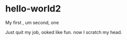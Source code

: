 # hello-world2
My first , um second, one

Just quit my job,  ooked like fun. now I scratch my head.
